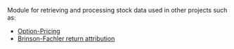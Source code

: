 Module for retrieving and processing stock data used in other projects such as:
- [Option-Pricing](https://github.com/PontusHovb/Option-Pricing)
- [Brinson-Fachler return attribution](https://github.com/PontusHovb/Brinson-Fachler)

